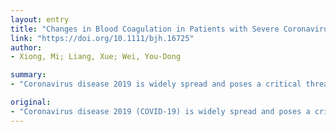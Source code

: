 ```yaml
---
layout: entry
title: "Changes in Blood Coagulation in Patients with Severe Coronavirus Disease 2019 (COVID-19): a Meta-Analysis"
link: "https://doi.org/10.1111/bjh.16725"
author:
- Xiong, Mi; Liang, Xue; Wei, You-Dong

summary:
- "Coronavirus disease 2019 is widely spread and poses a critical threat to global health. Prominent changes in coagulation function in severe patients of COVID-19 have been reported in a recent study. We conducted this quantitative meta-analysis to explore the difference between severe and mild cases. The study was carried out by Han, et al 2020. It is hoped that the disease could be a major threat to health in the world. Coronavirus is a disease that is spread across the globe. CoVID-related disease 2019 (COVID19). Mendoza. a crucial threat."

original:
- "Coronavirus disease 2019 (COVID-19) is widely spread and poses a critical threat to global health (Zhang et al). Prominent changes in coagulation function in severe patients of COVID-19 have been reported in a recent study (Han, et al 2020). Therefore, we conducted this quantitative meta-analysis to explore the difference in blood coagulation parameters between severe and mild cases of COVID-19."
---
```


